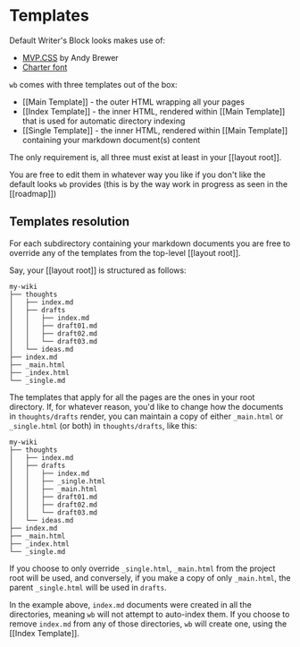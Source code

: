# Templates

Default Writer's Block looks makes use of: 
  - [MVP.CSS](https://andybrewer.github.io/mvp/) by Andy Brewer
  - [Charter font](https://practicaltypography.com/charter.html)

`wb` comes with three templates out of the box:

  - [[Main Template]] - the outer HTML wrapping all your pages
  - [[Index Template]] - the inner HTML, rendered within [[Main Template]]
    that is used for automatic directory indexing
  - [[Single Template]] - the inner HTML, rendered within [[Main Template]]
    containing your markdown document(s) content

The only requirement is, all three must exist at least in your [[layout root]].

You are free to edit them in whatever way you like if you don't like the
default looks `wb` provides (this is by the way work in progress as seen in
the [[roadmap]]) 

## Templates resolution

For each subdirectory containing your markdown documents you are free to
override any of the templates from the top-level [[layout root]].

Say, your [[layout root]] is structured as follows:

```
my-wiki
├── thoughts
│   ├── index.md
│   ├── drafts
│   │   ├── index.md
│   │   ├── draft01.md
│   │   ├── draft02.md
│   │   └── draft03.md
│   └── ideas.md
├── index.md
├── _main.html
├── _index.html
└── _single.md
```

The templates that apply for all the pages are the ones in your root
directory. If, for whatever reason, you'd like to change how the documents in
`thoughts/drafts` render, you can maintain a copy of either `_main.html` or
`_single.html` (or both) in `thoughts/drafts`, like this:

```
my-wiki
├── thoughts
│   ├── index.md
│   ├── drafts
│   │   ├── index.md
│   │   ├── _single.html
│   │   ├── _main.html
│   │   ├── draft01.md
│   │   ├── draft02.md
│   │   └── draft03.md
│   └── ideas.md
├── index.md
├── _main.html
├── _index.html
└── _single.md
```

If you choose to only override `_single.html`, `_main.html` from the project
root will be used, and conversely, if you make a copy of only `_main.html`,
the parent `_single.html` will be used in `drafts`.

In the example above, `index.md` documents were created in all the directories, meaning `wb` will not
attempt to auto-index them. If you choose to remove `index.md` from any of
those directories, `wb` will create one, using the [[Index Template]].
